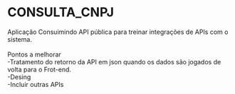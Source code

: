# CONSULTA_CNPJ
Aplicação Consuimindo API pública para treinar integrações de APIs com o sistema.<br>
<br>
Pontos a melhorar <br>
-Tratamento do retorno da API em json quando os dados são jogados de volta para o Frot-end.<br>
-Desing<br>
-Incluir outras APIs<br>
